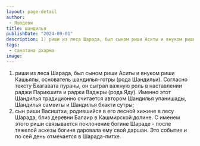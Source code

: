 ```yaml
---
layout: page-detail
author:
 - Яшодеви
title: шандилья
publishDate: "2024-09-01"
description: 1) риши из леса Шарада, был сыном риши Аситы и внуком риши Кашьяпы, основатель шандилья-готры (рода Шандильи). Согласно тексту Бхагавата пураны, он сыграл важную роль в наставлении раджи Парикшита и раджи Ваджры (рода Яду). Именно этот Шандилья традиционно считается автором Шандилья упанишады, Шандилья самхиты и Шандилья бхакти сутры;
tags:
 - санатана дхарма
image: 
---
```


1) риши из леса Шарада, был сыном риши Аситы и внуком риши Кашьяпы, основатель шандилья-готры (рода Шандильи). Согласно тексту Бхагавата пураны, он сыграл важную роль в наставлении раджи Парикшита и раджи Ваджры (рода Яду). Именно этот Шандилья традиционно считается автором Шандилья упанишады, Шандилья самхиты и Шандилья бхакти сутры;
2) сын риши Васиштхи, родившийся в его лесной хижине в лесу Шарада, близ деревни Балаир в Кашмирской долине. С именем этого риши связывается поклонение богине Шараде - после тяжелой аскезы богиня даровала ему свой даршан. Это событие и по сей день отмечается в Шарада-питхе.

